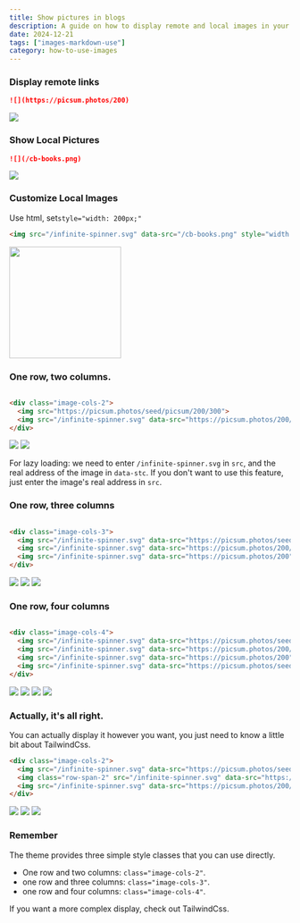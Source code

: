 ```yaml
---
title: Show pictures in blogs
description: A guide on how to display remote and local images in your blog posts, including customization and layout options.
date: 2024-12-21
tags: ["images-markdown-use"]
category: how-to-use-images
---
```


### Display remote links

```md
![](https://picsum.photos/200)
```

![](https://picsum.photos/200)

### Show Local Pictures

```md
![](/cb-books.png)
```

![](/cb-books.png)

### Customize Local Images

Use html, set`style="width: 200px;"`

```html
<img src="/infinite-spinner.svg" data-src="/cb-books.png" style="width:200px;">
```

<img src="/infinite-spinner.svg" data-src="/cb-books.png" style="width:200px;">

### One row, two columns.

```html

<div class="image-cols-2">
  <img src="https://picsum.photos/seed/picsum/200/300">
  <img src="/infinite-spinner.svg" data-src="https://picsum.photos/200/300">
</div>
```

<div class="image-cols-2">
  <img src="https://picsum.photos/seed/picsum/200/300">
  <img src="/infinite-spinner.svg" data-src="https://picsum.photos/200/300" >
</div>


For lazy loading: we need to enter `/infinite-spinner.svg` in `src`, and the real address of the image in `data-stc`. If you don't want to use this feature, just enter the image's real address in `src`.

### One row, three columns

```html

<div class="image-cols-3">
  <img src="/infinite-spinner.svg" data-src="https://picsum.photos/seed/picsum/200/300">
  <img src="/infinite-spinner.svg" data-src="https://picsum.photos/200/300">
  <img src="/infinite-spinner.svg" data-src="https://picsum.photos/200">
</div>
```

<div class="image-cols-3">
  <img src="/infinite-spinner.svg" data-src="https://picsum.photos/seed/picsum/200/300">
  <img src="/infinite-spinner.svg" data-src="https://picsum.photos/200/300" >
  <img src="/infinite-spinner.svg" data-src="https://picsum.photos/200" >
</div>

### One row, four columns

```html

<div class="image-cols-4">
  <img src="/infinite-spinner.svg" data-src="https://picsum.photos/seed/picsum/200/300">
  <img src="/infinite-spinner.svg" data-src="https://picsum.photos/200/300">
  <img src="/infinite-spinner.svg" data-src="https://picsum.photos/200">
  <img src="/infinite-spinner.svg" data-src="https://picsum.photos/seed/picsum/200/300">
</div>
```

<div class="image-cols-4">
  <img class="object-fill" src="/infinite-spinner.svg" data-src="https://picsum.photos/seed/picsum/200/300">
  <img class="object-fill" src="/infinite-spinner.svg" data-src="https://picsum.photos/200/300" >
  <img class="object-fill" src="/infinite-spinner.svg" data-src="https://picsum.photos/200" >
  <img src="/infinite-spinner.svg" data-src="https://picsum.photos/seed/picsum/200/300">
</div>

### Actually, it's all right.

You can actually display it however you want, you just need to know a little bit about TailwindCss.

```html
<div class="image-cols-2">
  <img src="/infinite-spinner.svg" data-src="https://picsum.photos/seed/picsum/200/300">
  <img class="row-span-2" src="/infinite-spinner.svg" data-src="https://picsum.photos/300/300.webp">
  <img src="/infinite-spinner.svg" data-src="https://picsum.photos/200/300">
</div>
```

<div class="image-cols-2">
<img src="/infinite-spinner.svg" class="object-fill" data-src="https://picsum.photos/seed/picsum/200/300">
<img class="row-span-2 object-fill" src="/infinite-spinner.svg" data-src="https://picsum.photos/200/200.jpg">
<img src="/infinite-spinner.svg" class="object-fill" data-src="https://picsum.photos/200">
</div>

### Remember

The theme provides three simple style classes that you can use directly.

+ One row and two columns: `class="image-cols-2"`.
+ one row and three columns: `class="image-cols-3"`.
+ one row and four columns: `class="image-cols-4"`.

If you want a more complex display, check out TailwindCss.